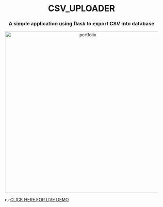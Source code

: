 <h1 align="center"> CSV_UPLOADER </h1>
<h3 align="center">A simple application using flask to export CSV into database</h3>
<p align="center"><img width="530" alt="portfolio" src="https://user-images.githubusercontent.com/66989734/121997508-1ab2a280-cdc8-11eb-8656-268a80746874.png"></p>
<p>👉<a href="http://razeen11.pythonanywhere.com/" target="_blank">CLICK HERE FOR LIVE DEMO</a></p>
